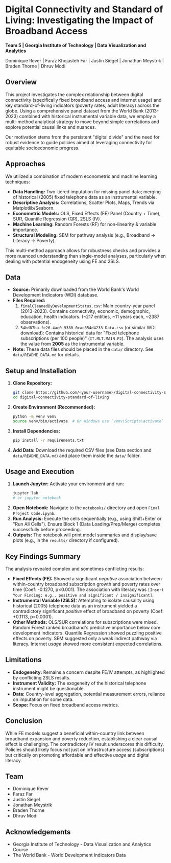 # Digital Connectivity and Standard of Living: Investigating the Impact of Broadband Access

**Team 5 | Georgia Institute of Technology | Data Visualization and Analytics**

Dominique Rever | Faraz Khojasteh Far | Justin Siegel | Jonathan Meystrik | Braden Thorne | Dhruv Modi

## Overview

This project investigates the complex relationship between digital connectivity (specifically fixed broadband access and internet usage) and key standard-of-living indicators (poverty rates, adult literacy) across the globe. Using a comprehensive panel dataset from the World Bank (2013-2023) combined with historical instrumental variable data, we employ a multi-method analytical strategy to move beyond simple correlations and explore potential causal links and nuances.

Our motivation stems from the persistent "digital divide" and the need for robust evidence to guide policies aimed at leveraging connectivity for equitable socioeconomic progress.

## Approaches

We utilized a combination of modern econometric and machine learning techniques:

*   **Data Handling:** Two-tiered imputation for missing panel data; merging of historical (2005) fixed telephone data as an instrumental variable.
*   **Descriptive Analysis:** Correlations, Scatter Plots, Maps, Trends via Matplotlib/Seaborn.
*   **Econometric Models:** OLS, Fixed Effects (FE) Panel (Country + Time), SUR, Quantile Regression (QR), 2SLS (IV).
*   **Machine Learning:** Random Forests (RF) for non-linearity & variable importance.
*   **Structural Modeling:** SEM for pathway analysis (e.g., Broadband → Literacy → Poverty).

This multi-method approach allows for robustness checks and provides a more nuanced understanding than single-model analyses, particularly when dealing with potential endogeneity using FE and 2SLS.

## Data

*   **Source:** Primarily downloaded from the World Bank's World Development Indicators (WDI) database.
*   **Files Required:**
    1.  `finalCleanedByDevelopmentStatus.csv`: Main country-year panel (2013-2023). Contains connectivity, economic, demographic, education, health indicators. (~217 entities, ~11 years each, ~2387 observations).
    2.  `54bd87ba-fe26-4ae0-9380-0cae854d4233_Data.csv` (or similar WDI download): Contains historical data for "Fixed telephone subscriptions (per 100 people)" (`IT.MLT.MAIN.P2`). The analysis uses the value from **2005** as the instrumental variable.
*   **Note:** These data files should be placed in the `data/` directory. See `data/README_DATA.md` for details.


## Setup and Installation

1.  **Clone Repository:**
    ```bash
    git clone https://github.com/<your-username>/digital-connectivity-standard-of-living.git
    cd digital-connectivity-standard-of-living
    ```
2.  **Create Environment (Recommended):**
    ```bash
    python -m venv venv
    source venv/bin/activate  # On Windows use `venv\Scripts\activate`
    ```
3.  **Install Dependencies:**
    ```bash
    pip install -r requirements.txt
    ```
4.  **Add Data:** Download the required CSV files (see Data section and `data/README_DATA.md`) and place them inside the `data/` folder.

## Usage and Execution

1.  **Launch Jupyter:** Activate your environment and run:
    ```bash
    jupyter lab
    # or jupyter notebook
    ```
2.  **Open Notebook:** Navigate to the `notebooks/` directory and open `Final Project Code.ipynb`.
3.  **Run Analysis:** Execute the cells sequentially (e.g., using Shift+Enter or "Run All Cells"). Ensure Block 1 (Data Loading/Prep/Merge) completes successfully before proceeding.
4.  **Outputs:** The notebook will print model summaries and display/save plots (e.g., in the `results/` directory if configured).

## Key Findings Summary

The analysis revealed complex and sometimes conflicting results:
*   **Fixed Effects (FE):** Showed a significant *negative* association between within-country broadband subscription growth and poverty rates over time (Coef: -0.1270, p<0.001). The association with literacy was `[Insert Your Finding: e.g., positive and significant / insignificant]`.
*   **Instrumental Variable (2SLS):** Attempting to isolate causality using historical (2005) telephone data as an instrument yielded a contradictory significant *positive* effect of broadband on poverty (Coef: +0.1113, p=0.0001).
*   **Other Methods:** OLS/SUR correlations for subscriptions were mixed. Random Forest ranked broadband's predictive importance below core development indicators. Quantile Regression showed puzzling positive effects on poverty. SEM suggested only a weak indirect pathway via literacy. Internet *usage* showed more consistent expected correlations.

## Limitations

*   **Endogeneity:** Remains a concern despite FE/IV attempts, as highlighted by conflicting 2SLS results.
*   **Instrument Validity:** The exogeneity of the historical telephone instrument might be questionable.
*   **Data:** Country-level aggregation, potential measurement errors, reliance on imputation for some data.
*   **Scope:** Focus on fixed broadband access metrics.

## Conclusion

While FE models suggest a beneficial within-country link between broadband expansion and poverty reduction, establishing a clear causal effect is challenging. The contradictory IV result underscores this difficulty. Policies should likely focus not just on infrastructure access (subscriptions) but critically on promoting affordable and effective *usage* and digital literacy.

## Team

*   Dominique Rever
*   Faraz Far
*   Justin Siegel
*   Jonathan Meystrik
*   Braden Thorne
*   Dhruv Modi

## Acknowledgements

*   Georgia Institute of Technology - Data Visualization and Analytics Course
*   The World Bank - World Development Indicators Data
